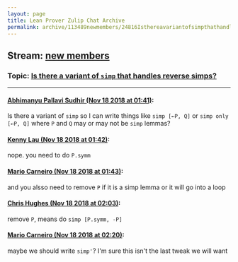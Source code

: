 ```yaml
---
layout: page
title: Lean Prover Zulip Chat Archive 
permalink: archive/113489newmembers/24816Isthereavariantofsimpthathandlesreversesimps.html
---
```


## Stream: [new members](index.html)
### Topic: [Is there a variant of `simp` that handles reverse simps?](24816Isthereavariantofsimpthathandlesreversesimps.html)

---

#### [Abhimanyu Pallavi Sudhir (Nov 18 2018 at 01:41)](https://leanprover.zulipchat.com/#narrow/stream/113489-new%20members/topic/Is%20there%20a%20variant%20of%20%60simp%60%20that%20handles%20reverse%20simps%3F/near/147897139):
Is there a variant of `simp` so I can write things like `simp [←P, Q]` or `simp only [←P, Q]` where `P` and `Q` may or may not be `simp` lemmas?

#### [Kenny Lau (Nov 18 2018 at 01:42)](https://leanprover.zulipchat.com/#narrow/stream/113489-new%20members/topic/Is%20there%20a%20variant%20of%20%60simp%60%20that%20handles%20reverse%20simps%3F/near/147897178):
nope. you need to do `P.symm`

#### [Mario Carneiro (Nov 18 2018 at 01:43)](https://leanprover.zulipchat.com/#narrow/stream/113489-new%20members/topic/Is%20there%20a%20variant%20of%20%60simp%60%20that%20handles%20reverse%20simps%3F/near/147897184):
and you alsso need to remove `P` if it is a simp lemma or it will go into a loop

#### [Chris Hughes (Nov 18 2018 at 02:03)](https://leanprover.zulipchat.com/#narrow/stream/113489-new%20members/topic/Is%20there%20a%20variant%20of%20%60simp%60%20that%20handles%20reverse%20simps%3F/near/147897700):
remove `P`, means do `simp [P.symm, -P]`

#### [Mario Carneiro (Nov 18 2018 at 02:20)](https://leanprover.zulipchat.com/#narrow/stream/113489-new%20members/topic/Is%20there%20a%20variant%20of%20%60simp%60%20that%20handles%20reverse%20simps%3F/near/147898210):
maybe we should write `simp'`? I'm sure this isn't the last tweak we will want

